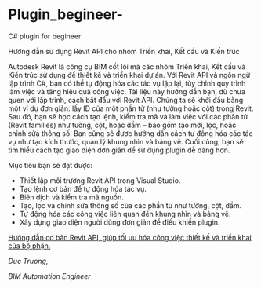 # Plugin_begineer- 
C# plugin for begineer 

Hướng dẫn sử dụng Revit API cho nhóm Triển khai, Kết cấu và Kiến trúc

Autodesk Revit là công cụ BIM cốt lõi mà các nhóm Triển khai, Kết cấu và Kiến trúc sử dụng để thiết kế và triển khai dự án. Với Revit API và ngôn ngữ lập trình C#, bạn có thể tự động hóa các tác vụ lặp lại, tùy chỉnh quy trình làm việc và tăng hiệu quả công việc. Tài liệu này hướng dẫn bạn, dù chưa quen với lập trình, cách bắt đầu với Revit API. Chúng ta sẽ khởi đầu bằng một ví dụ đơn giản: lấy ID của một phần tử (như tường hoặc cột) trong Revit. Sau đó, bạn sẽ học cách tạo lệnh, kiểm tra mã và làm việc với các phần tử (Revit families) như tường, cột, hoặc dầm – bao gồm tạo mới, lọc, hoặc chỉnh sửa thông số. Bạn cũng sẽ được hướng dẫn cách tự động hóa các tác vụ như tạo kích thước, quản lý khung nhìn và bảng vẽ. Cuối cùng, bạn sẽ tìm hiểu cách tạo giao diện đơn giản để sử dụng plugin dễ dàng hơn.

Mục tiêu bạn sẽ đạt được:
- Thiết lập môi trường Revit API trong Visual Studio.
- Tạo lệnh cơ bản để tự động hóa tác vụ.
- Biên dịch và kiểm tra mã nguồn.
- Tạo, lọc và chỉnh sửa thông số của các phần tử như tường, cột, dầm.
- Tự động hóa các công việc liên quan đến khung nhìn và bảng vẽ.
- Xây dựng giao diện người dùng đơn giản để điều khiển plugin.

[Hướng dẫn cơ bản Revit API, giúp tối ưu hóa công việc thiết kế và triển khai của bộ phận.](github.com/dcviet)

*Duc Truong,*

*BIM Automation Engineer*
